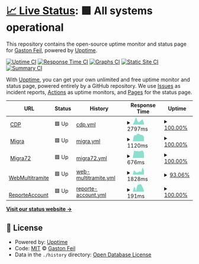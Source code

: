 # [📈 Live Status](https://galone.github.io/coim): <!--live status--> **🟩 All systems operational**

This repository contains the open-source uptime monitor and status page for [Gaston Feil](https://galone.github.io/coim), powered by [Upptime](https://github.com/upptime/upptime).

[![Uptime CI](https://github.com/galone/coim/workflows/Uptime%20CI/badge.svg)](https://github.com/galone/coim/actions?query=workflow%3A%22Uptime+CI%22)
[![Response Time CI](https://github.com/galone/coim/workflows/Response%20Time%20CI/badge.svg)](https://github.com/galone/coim/actions?query=workflow%3A%22Response+Time+CI%22)
[![Graphs CI](https://github.com/galone/coim/workflows/Graphs%20CI/badge.svg)](https://github.com/galone/coim/actions?query=workflow%3A%22Graphs+CI%22)
[![Static Site CI](https://github.com/galone/coim/workflows/Static%20Site%20CI/badge.svg)](https://github.com/galone/coim/actions?query=workflow%3A%22Static+Site+CI%22)
[![Summary CI](https://github.com/galone/coim/workflows/Summary%20CI/badge.svg)](https://github.com/galone/coim/actions?query=workflow%3A%22Summary+CI%22)

With [Upptime](https://upptime.js.org), you can get your own unlimited and free uptime monitor and status page, powered entirely by a GitHub repository. We use [Issues](https://github.com/galone/coim/issues) as incident reports, [Actions](https://github.com/galone/coim/actions) as uptime monitors, and [Pages](https://galone.github.io/coim) for the status page.

<!--start: status pages-->
<!-- This summary is generated by Upptime (https://github.com/upptime/upptime) -->
<!-- Do not edit this manually, your changes will be overwritten -->
<!-- prettier-ignore -->
| URL | Status | History | Response Time | Uptime |
| --- | ------ | ------- | ------------- | ------ |
| <img alt="" src="https://favicons.githubusercontent.com/ofertaideal.movistar.com.ar" height="13"> [CDP](https://ofertaideal.movistar.com.ar/intelligent_campaign) | 🟩 Up | [cdp.yml](https://github.com/galone/coim/commits/HEAD/history/cdp.yml) | <details><summary><img alt="Response time graph" src="./graphs/cdp/response-time-week.png" height="20"> 2797ms</summary><br><a href="https://galone.github.io/coim/history/cdp"><img alt="Response time 2537" src="https://img.shields.io/endpoint?url=https%3A%2F%2Fraw.githubusercontent.com%2Fgalone%2Fcoim%2FHEAD%2Fapi%2Fcdp%2Fresponse-time.json"></a><br><a href="https://galone.github.io/coim/history/cdp"><img alt="24-hour response time 1402" src="https://img.shields.io/endpoint?url=https%3A%2F%2Fraw.githubusercontent.com%2Fgalone%2Fcoim%2FHEAD%2Fapi%2Fcdp%2Fresponse-time-day.json"></a><br><a href="https://galone.github.io/coim/history/cdp"><img alt="7-day response time 2797" src="https://img.shields.io/endpoint?url=https%3A%2F%2Fraw.githubusercontent.com%2Fgalone%2Fcoim%2FHEAD%2Fapi%2Fcdp%2Fresponse-time-week.json"></a><br><a href="https://galone.github.io/coim/history/cdp"><img alt="30-day response time 2537" src="https://img.shields.io/endpoint?url=https%3A%2F%2Fraw.githubusercontent.com%2Fgalone%2Fcoim%2FHEAD%2Fapi%2Fcdp%2Fresponse-time-month.json"></a><br><a href="https://galone.github.io/coim/history/cdp"><img alt="1-year response time 2537" src="https://img.shields.io/endpoint?url=https%3A%2F%2Fraw.githubusercontent.com%2Fgalone%2Fcoim%2FHEAD%2Fapi%2Fcdp%2Fresponse-time-year.json"></a></details> | <details><summary><a href="https://galone.github.io/coim/history/cdp">100.00%</a></summary><a href="https://galone.github.io/coim/history/cdp"><img alt="All-time uptime 100.00%" src="https://img.shields.io/endpoint?url=https%3A%2F%2Fraw.githubusercontent.com%2Fgalone%2Fcoim%2FHEAD%2Fapi%2Fcdp%2Fuptime.json"></a><br><a href="https://galone.github.io/coim/history/cdp"><img alt="24-hour uptime 100.00%" src="https://img.shields.io/endpoint?url=https%3A%2F%2Fraw.githubusercontent.com%2Fgalone%2Fcoim%2FHEAD%2Fapi%2Fcdp%2Fuptime-day.json"></a><br><a href="https://galone.github.io/coim/history/cdp"><img alt="7-day uptime 100.00%" src="https://img.shields.io/endpoint?url=https%3A%2F%2Fraw.githubusercontent.com%2Fgalone%2Fcoim%2FHEAD%2Fapi%2Fcdp%2Fuptime-week.json"></a><br><a href="https://galone.github.io/coim/history/cdp"><img alt="30-day uptime 100.00%" src="https://img.shields.io/endpoint?url=https%3A%2F%2Fraw.githubusercontent.com%2Fgalone%2Fcoim%2FHEAD%2Fapi%2Fcdp%2Fuptime-month.json"></a><br><a href="https://galone.github.io/coim/history/cdp"><img alt="1-year uptime 100.00%" src="https://img.shields.io/endpoint?url=https%3A%2F%2Fraw.githubusercontent.com%2Fgalone%2Fcoim%2FHEAD%2Fapi%2Fcdp%2Fuptime-year.json"></a></details>
| <img alt="" src="https://favicons.githubusercontent.com/ofertaideal.movistar.com.ar" height="13"> [Migra](https://ofertaideal.movistar.com.ar/migraspositivas) | 🟩 Up | [migra.yml](https://github.com/galone/coim/commits/HEAD/history/migra.yml) | <details><summary><img alt="Response time graph" src="./graphs/migra/response-time-week.png" height="20"> 1120ms</summary><br><a href="https://galone.github.io/coim/history/migra"><img alt="Response time 988" src="https://img.shields.io/endpoint?url=https%3A%2F%2Fraw.githubusercontent.com%2Fgalone%2Fcoim%2FHEAD%2Fapi%2Fmigra%2Fresponse-time.json"></a><br><a href="https://galone.github.io/coim/history/migra"><img alt="24-hour response time 837" src="https://img.shields.io/endpoint?url=https%3A%2F%2Fraw.githubusercontent.com%2Fgalone%2Fcoim%2FHEAD%2Fapi%2Fmigra%2Fresponse-time-day.json"></a><br><a href="https://galone.github.io/coim/history/migra"><img alt="7-day response time 1120" src="https://img.shields.io/endpoint?url=https%3A%2F%2Fraw.githubusercontent.com%2Fgalone%2Fcoim%2FHEAD%2Fapi%2Fmigra%2Fresponse-time-week.json"></a><br><a href="https://galone.github.io/coim/history/migra"><img alt="30-day response time 988" src="https://img.shields.io/endpoint?url=https%3A%2F%2Fraw.githubusercontent.com%2Fgalone%2Fcoim%2FHEAD%2Fapi%2Fmigra%2Fresponse-time-month.json"></a><br><a href="https://galone.github.io/coim/history/migra"><img alt="1-year response time 988" src="https://img.shields.io/endpoint?url=https%3A%2F%2Fraw.githubusercontent.com%2Fgalone%2Fcoim%2FHEAD%2Fapi%2Fmigra%2Fresponse-time-year.json"></a></details> | <details><summary><a href="https://galone.github.io/coim/history/migra">100.00%</a></summary><a href="https://galone.github.io/coim/history/migra"><img alt="All-time uptime 100.00%" src="https://img.shields.io/endpoint?url=https%3A%2F%2Fraw.githubusercontent.com%2Fgalone%2Fcoim%2FHEAD%2Fapi%2Fmigra%2Fuptime.json"></a><br><a href="https://galone.github.io/coim/history/migra"><img alt="24-hour uptime 100.00%" src="https://img.shields.io/endpoint?url=https%3A%2F%2Fraw.githubusercontent.com%2Fgalone%2Fcoim%2FHEAD%2Fapi%2Fmigra%2Fuptime-day.json"></a><br><a href="https://galone.github.io/coim/history/migra"><img alt="7-day uptime 100.00%" src="https://img.shields.io/endpoint?url=https%3A%2F%2Fraw.githubusercontent.com%2Fgalone%2Fcoim%2FHEAD%2Fapi%2Fmigra%2Fuptime-week.json"></a><br><a href="https://galone.github.io/coim/history/migra"><img alt="30-day uptime 100.00%" src="https://img.shields.io/endpoint?url=https%3A%2F%2Fraw.githubusercontent.com%2Fgalone%2Fcoim%2FHEAD%2Fapi%2Fmigra%2Fuptime-month.json"></a><br><a href="https://galone.github.io/coim/history/migra"><img alt="1-year uptime 100.00%" src="https://img.shields.io/endpoint?url=https%3A%2F%2Fraw.githubusercontent.com%2Fgalone%2Fcoim%2FHEAD%2Fapi%2Fmigra%2Fuptime-year.json"></a></details>
| <img alt="" src="https://favicons.githubusercontent.com/ofertaideal.movistar.com.ar" height="13"> [Migra72](https://ofertaideal.movistar.com.ar/migraspositivas?planID=72) | 🟩 Up | [migra72.yml](https://github.com/galone/coim/commits/HEAD/history/migra72.yml) | <details><summary><img alt="Response time graph" src="./graphs/migra72/response-time-week.png" height="20"> 676ms</summary><br><a href="https://galone.github.io/coim/history/migra72"><img alt="Response time 609" src="https://img.shields.io/endpoint?url=https%3A%2F%2Fraw.githubusercontent.com%2Fgalone%2Fcoim%2FHEAD%2Fapi%2Fmigra72%2Fresponse-time.json"></a><br><a href="https://galone.github.io/coim/history/migra72"><img alt="24-hour response time 535" src="https://img.shields.io/endpoint?url=https%3A%2F%2Fraw.githubusercontent.com%2Fgalone%2Fcoim%2FHEAD%2Fapi%2Fmigra72%2Fresponse-time-day.json"></a><br><a href="https://galone.github.io/coim/history/migra72"><img alt="7-day response time 676" src="https://img.shields.io/endpoint?url=https%3A%2F%2Fraw.githubusercontent.com%2Fgalone%2Fcoim%2FHEAD%2Fapi%2Fmigra72%2Fresponse-time-week.json"></a><br><a href="https://galone.github.io/coim/history/migra72"><img alt="30-day response time 609" src="https://img.shields.io/endpoint?url=https%3A%2F%2Fraw.githubusercontent.com%2Fgalone%2Fcoim%2FHEAD%2Fapi%2Fmigra72%2Fresponse-time-month.json"></a><br><a href="https://galone.github.io/coim/history/migra72"><img alt="1-year response time 609" src="https://img.shields.io/endpoint?url=https%3A%2F%2Fraw.githubusercontent.com%2Fgalone%2Fcoim%2FHEAD%2Fapi%2Fmigra72%2Fresponse-time-year.json"></a></details> | <details><summary><a href="https://galone.github.io/coim/history/migra72">100.00%</a></summary><a href="https://galone.github.io/coim/history/migra72"><img alt="All-time uptime 100.00%" src="https://img.shields.io/endpoint?url=https%3A%2F%2Fraw.githubusercontent.com%2Fgalone%2Fcoim%2FHEAD%2Fapi%2Fmigra72%2Fuptime.json"></a><br><a href="https://galone.github.io/coim/history/migra72"><img alt="24-hour uptime 100.00%" src="https://img.shields.io/endpoint?url=https%3A%2F%2Fraw.githubusercontent.com%2Fgalone%2Fcoim%2FHEAD%2Fapi%2Fmigra72%2Fuptime-day.json"></a><br><a href="https://galone.github.io/coim/history/migra72"><img alt="7-day uptime 100.00%" src="https://img.shields.io/endpoint?url=https%3A%2F%2Fraw.githubusercontent.com%2Fgalone%2Fcoim%2FHEAD%2Fapi%2Fmigra72%2Fuptime-week.json"></a><br><a href="https://galone.github.io/coim/history/migra72"><img alt="30-day uptime 100.00%" src="https://img.shields.io/endpoint?url=https%3A%2F%2Fraw.githubusercontent.com%2Fgalone%2Fcoim%2FHEAD%2Fapi%2Fmigra72%2Fuptime-month.json"></a><br><a href="https://galone.github.io/coim/history/migra72"><img alt="1-year uptime 100.00%" src="https://img.shields.io/endpoint?url=https%3A%2F%2Fraw.githubusercontent.com%2Fgalone%2Fcoim%2FHEAD%2Fapi%2Fmigra72%2Fuptime-year.json"></a></details>
| <img alt="" src="https://favicons.githubusercontent.com/activatuchip.movistar.com.ar" height="13"> [WebMultitramite](https://activatuchip.movistar.com.ar/) | 🟩 Up | [web-multitramite.yml](https://github.com/galone/coim/commits/HEAD/history/web-multitramite.yml) | <details><summary><img alt="Response time graph" src="./graphs/web-multitramite/response-time-week.png" height="20"> 1828ms</summary><br><a href="https://galone.github.io/coim/history/web-multitramite"><img alt="Response time 1831" src="https://img.shields.io/endpoint?url=https%3A%2F%2Fraw.githubusercontent.com%2Fgalone%2Fcoim%2FHEAD%2Fapi%2Fweb-multitramite%2Fresponse-time.json"></a><br><a href="https://galone.github.io/coim/history/web-multitramite"><img alt="24-hour response time 2043" src="https://img.shields.io/endpoint?url=https%3A%2F%2Fraw.githubusercontent.com%2Fgalone%2Fcoim%2FHEAD%2Fapi%2Fweb-multitramite%2Fresponse-time-day.json"></a><br><a href="https://galone.github.io/coim/history/web-multitramite"><img alt="7-day response time 1828" src="https://img.shields.io/endpoint?url=https%3A%2F%2Fraw.githubusercontent.com%2Fgalone%2Fcoim%2FHEAD%2Fapi%2Fweb-multitramite%2Fresponse-time-week.json"></a><br><a href="https://galone.github.io/coim/history/web-multitramite"><img alt="30-day response time 1831" src="https://img.shields.io/endpoint?url=https%3A%2F%2Fraw.githubusercontent.com%2Fgalone%2Fcoim%2FHEAD%2Fapi%2Fweb-multitramite%2Fresponse-time-month.json"></a><br><a href="https://galone.github.io/coim/history/web-multitramite"><img alt="1-year response time 1831" src="https://img.shields.io/endpoint?url=https%3A%2F%2Fraw.githubusercontent.com%2Fgalone%2Fcoim%2FHEAD%2Fapi%2Fweb-multitramite%2Fresponse-time-year.json"></a></details> | <details><summary><a href="https://galone.github.io/coim/history/web-multitramite">93.06%</a></summary><a href="https://galone.github.io/coim/history/web-multitramite"><img alt="All-time uptime 70.24%" src="https://img.shields.io/endpoint?url=https%3A%2F%2Fraw.githubusercontent.com%2Fgalone%2Fcoim%2FHEAD%2Fapi%2Fweb-multitramite%2Fuptime.json"></a><br><a href="https://galone.github.io/coim/history/web-multitramite"><img alt="24-hour uptime 100.00%" src="https://img.shields.io/endpoint?url=https%3A%2F%2Fraw.githubusercontent.com%2Fgalone%2Fcoim%2FHEAD%2Fapi%2Fweb-multitramite%2Fuptime-day.json"></a><br><a href="https://galone.github.io/coim/history/web-multitramite"><img alt="7-day uptime 93.06%" src="https://img.shields.io/endpoint?url=https%3A%2F%2Fraw.githubusercontent.com%2Fgalone%2Fcoim%2FHEAD%2Fapi%2Fweb-multitramite%2Fuptime-week.json"></a><br><a href="https://galone.github.io/coim/history/web-multitramite"><img alt="30-day uptime 70.24%" src="https://img.shields.io/endpoint?url=https%3A%2F%2Fraw.githubusercontent.com%2Fgalone%2Fcoim%2FHEAD%2Fapi%2Fweb-multitramite%2Fuptime-month.json"></a><br><a href="https://galone.github.io/coim/history/web-multitramite"><img alt="1-year uptime 70.24%" src="https://img.shields.io/endpoint?url=https%3A%2F%2Fraw.githubusercontent.com%2Fgalone%2Fcoim%2FHEAD%2Fapi%2Fweb-multitramite%2Fuptime-year.json"></a></details>
| <img alt="" src="https://favicons.githubusercontent.com/exportaccount.herokuapp.com" height="13"> [ReporteAccount](https://exportaccount.herokuapp.com/) | 🟩 Up | [reporte-account.yml](https://github.com/galone/coim/commits/HEAD/history/reporte-account.yml) | <details><summary><img alt="Response time graph" src="./graphs/reporte-account/response-time-week.png" height="20"> 191ms</summary><br><a href="https://galone.github.io/coim/history/reporte-account"><img alt="Response time 132" src="https://img.shields.io/endpoint?url=https%3A%2F%2Fraw.githubusercontent.com%2Fgalone%2Fcoim%2FHEAD%2Fapi%2Freporte-account%2Fresponse-time.json"></a><br><a href="https://galone.github.io/coim/history/reporte-account"><img alt="24-hour response time 34" src="https://img.shields.io/endpoint?url=https%3A%2F%2Fraw.githubusercontent.com%2Fgalone%2Fcoim%2FHEAD%2Fapi%2Freporte-account%2Fresponse-time-day.json"></a><br><a href="https://galone.github.io/coim/history/reporte-account"><img alt="7-day response time 191" src="https://img.shields.io/endpoint?url=https%3A%2F%2Fraw.githubusercontent.com%2Fgalone%2Fcoim%2FHEAD%2Fapi%2Freporte-account%2Fresponse-time-week.json"></a><br><a href="https://galone.github.io/coim/history/reporte-account"><img alt="30-day response time 132" src="https://img.shields.io/endpoint?url=https%3A%2F%2Fraw.githubusercontent.com%2Fgalone%2Fcoim%2FHEAD%2Fapi%2Freporte-account%2Fresponse-time-month.json"></a><br><a href="https://galone.github.io/coim/history/reporte-account"><img alt="1-year response time 132" src="https://img.shields.io/endpoint?url=https%3A%2F%2Fraw.githubusercontent.com%2Fgalone%2Fcoim%2FHEAD%2Fapi%2Freporte-account%2Fresponse-time-year.json"></a></details> | <details><summary><a href="https://galone.github.io/coim/history/reporte-account">100.00%</a></summary><a href="https://galone.github.io/coim/history/reporte-account"><img alt="All-time uptime 100.00%" src="https://img.shields.io/endpoint?url=https%3A%2F%2Fraw.githubusercontent.com%2Fgalone%2Fcoim%2FHEAD%2Fapi%2Freporte-account%2Fuptime.json"></a><br><a href="https://galone.github.io/coim/history/reporte-account"><img alt="24-hour uptime 100.00%" src="https://img.shields.io/endpoint?url=https%3A%2F%2Fraw.githubusercontent.com%2Fgalone%2Fcoim%2FHEAD%2Fapi%2Freporte-account%2Fuptime-day.json"></a><br><a href="https://galone.github.io/coim/history/reporte-account"><img alt="7-day uptime 100.00%" src="https://img.shields.io/endpoint?url=https%3A%2F%2Fraw.githubusercontent.com%2Fgalone%2Fcoim%2FHEAD%2Fapi%2Freporte-account%2Fuptime-week.json"></a><br><a href="https://galone.github.io/coim/history/reporte-account"><img alt="30-day uptime 100.00%" src="https://img.shields.io/endpoint?url=https%3A%2F%2Fraw.githubusercontent.com%2Fgalone%2Fcoim%2FHEAD%2Fapi%2Freporte-account%2Fuptime-month.json"></a><br><a href="https://galone.github.io/coim/history/reporte-account"><img alt="1-year uptime 100.00%" src="https://img.shields.io/endpoint?url=https%3A%2F%2Fraw.githubusercontent.com%2Fgalone%2Fcoim%2FHEAD%2Fapi%2Freporte-account%2Fuptime-year.json"></a></details>

<!--end: status pages-->

[**Visit our status website →**](https://galone.github.io/coim)

## 📄 License

- Powered by: [Upptime](https://github.com/upptime/upptime)
- Code: [MIT](./LICENSE) © [Gaston Feil](https://galone.github.io/coim)
- Data in the `./history` directory: [Open Database License](https://opendatacommons.org/licenses/odbl/1-0/)
